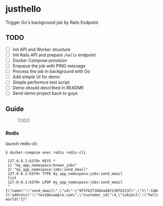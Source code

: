 # justhello
Trigger Go's background job by Rails Endpoint

## TODO

- [ ] Init API and Worker structure
- [ ] Init Rails API and prepare `/hello` endpoint
- [ ] Docker Compose provision
- [ ] Enqueue the job with PING message
- [ ] Process the job in background with Go
- [ ] Add simple UI for demo
- [ ] Simple performce test script
- [ ] Demo should described in README
- [ ] Send demo project back to guys

## Guide

> TODO

### Redis

launch redis-cli:

```
$ docker-compose exec redis redis-cli

 127.0.0.1:6379> KEYS *
 1) "my_app_namespace:known_jobs"
 2) "my_app_namespace:jobs:send_email"
 127.0.0.1:6379> TYPE my_app_namespace:jobs:send_email
 list
 127.0.0.1:6379> LPOP my_app_namespace:jobs:send_email
 "{\"name\":\"send_email\",\"id\":\"9f5762f3b84ad82130fb2237\",\"t\":1484004277,\"args\":{\"address\":\"test@example.com\",\"customer_id\":4,\"subject\":\"hello world\"}}"
```

